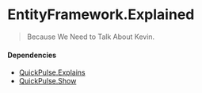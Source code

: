 # EntityFramework.Explained
> Because We Need to Talk About Kevin.
#### Dependencies
* [QuickPulse.Explains](https://github.com/kilfour/QuickPulse.Explains)
* [QuickPulse.Show](https://github.com/kilfour/QuickPulse.Show)
